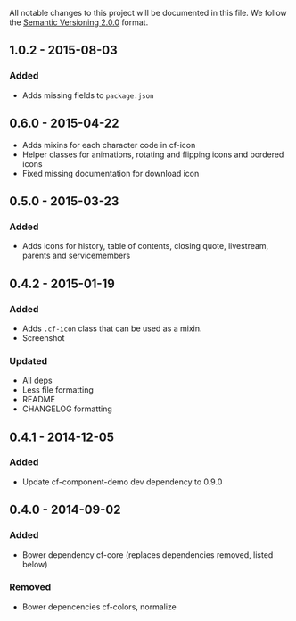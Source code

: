 All notable changes to this project will be documented in this file.
We follow the [Semantic Versioning 2.0.0](http://semver.org/) format.

## 1.0.2 - 2015-08-03

### Added
- Adds missing fields to `package.json`

## 0.6.0 - 2015-04-22
- Adds mixins for each character code in cf-icon
- Helper classes for animations, rotating and flipping icons and bordered icons
- Fixed missing documentation for download icon

## 0.5.0 - 2015-03-23

### Added
- Adds icons for history, table of contents, closing quote, livestream, parents and servicemembers

## 0.4.2 - 2015-01-19

### Added
- Adds `.cf-icon` class that can be used as a mixin.
- Screenshot

### Updated
- All deps
- Less file formatting
- README
- CHANGELOG formatting


## 0.4.1 - 2014-12-05

### Added
- Update cf-component-demo dev dependency to 0.9.0


## 0.4.0 - 2014-09-02

### Added
- Bower dependency cf-core (replaces dependencies removed, listed below)

### Removed
- Bower depencencies cf-colors, normalize
